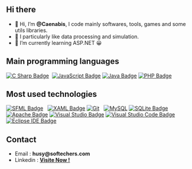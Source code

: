 <article class="markdown-body entry-content container-lg f5">
<h2><a id="user-content-hi-there" class="anchor" href="#hi-there" aria-hidden="true"></a>Hi there</h2>
<ul>
<li>👋 Hi, I&rsquo;m <strong>@Caenabis</strong>, I code mainly softwares, tools, games and some utils libraries.</li>
<li>👀 I particularly like data processing and simulation.</li>
<li>🌱 I&rsquo;m currently learning ASP.NET 😀</li>
</ul>
<h2><a id="user-content-main-programming-languages" class="anchor" href="#main-programming-languages" aria-hidden="true"></a>Main programming languages</h2>
<p><a href="https://camo.githubusercontent.com/310b45f45b45d4e811b9856595a4432edbed841e8bb21e9ac60967ef57c07604/68747470733a2f2f696d672e736869656c64732e696f2f62616467652f4325323053686172702d3233393132303f6c6f676f3d637368617270266c6f676f436f6c6f723d666666267374796c653d666f722d7468652d6261646765" target="_blank" rel="noopener noreferrer"><img style="max-width: 100%;" src="https://camo.githubusercontent.com/310b45f45b45d4e811b9856595a4432edbed841e8bb21e9ac60967ef57c07604/68747470733a2f2f696d672e736869656c64732e696f2f62616467652f4325323053686172702d3233393132303f6c6f676f3d637368617270266c6f676f436f6c6f723d666666267374796c653d666f722d7468652d6261646765" alt="C Sharp Badge" data-canonical-src="https://img.shields.io/badge/C%20Sharp-239120?logo=csharp&amp;logoColor=fff&amp;style=for-the-badge" /></a> &nbsp;<a href="https://camo.githubusercontent.com/dda25e730fcdd4ce0aad6ae95900eab14544cb73072c88acdf5332fc91e0500f/68747470733a2f2f696d672e736869656c64732e696f2f62616467652f4a6176615363726970742d4637444631453f6c6f676f3d6a617661736372697074266c6f676f436f6c6f723d303030267374796c653d666f722d7468652d6261646765" target="_blank" rel="noopener noreferrer"><img style="max-width: 100%;" src="https://camo.githubusercontent.com/dda25e730fcdd4ce0aad6ae95900eab14544cb73072c88acdf5332fc91e0500f/68747470733a2f2f696d672e736869656c64732e696f2f62616467652f4a6176615363726970742d4637444631453f6c6f676f3d6a617661736372697074266c6f676f436f6c6f723d303030267374796c653d666f722d7468652d6261646765" alt="JavaScript Badge" data-canonical-src="https://img.shields.io/badge/JavaScript-F7DF1E?logo=javascript&amp;logoColor=000&amp;style=for-the-badge" /></a> <a href="https://camo.githubusercontent.com/77715c9635553ba7ea61c6b49306216f75f160dc38e1ef65f2f515cc40e587cb/68747470733a2f2f696d672e736869656c64732e696f2f62616467652f4a6176612d3030373339363f6c6f676f3d6a617661266c6f676f436f6c6f723d666666267374796c653d666f722d7468652d6261646765" target="_blank" rel="noopener noreferrer"><img style="max-width: 100%;" src="https://camo.githubusercontent.com/77715c9635553ba7ea61c6b49306216f75f160dc38e1ef65f2f515cc40e587cb/68747470733a2f2f696d672e736869656c64732e696f2f62616467652f4a6176612d3030373339363f6c6f676f3d6a617661266c6f676f436f6c6f723d666666267374796c653d666f722d7468652d6261646765" alt="Java Badge" data-canonical-src="https://img.shields.io/badge/Java-007396?logo=java&amp;logoColor=fff&amp;style=for-the-badge" /></a> <a href="https://camo.githubusercontent.com/7e53612304e93fd96fb83701f05e4d4a6d3347215487d7e6118cc54e4fa05925/68747470733a2f2f696d672e736869656c64732e696f2f62616467652f5048502d3737374242343f6c6f676f3d706870266c6f676f436f6c6f723d666666267374796c653d666f722d7468652d6261646765" target="_blank" rel="noopener noreferrer"><img style="max-width: 100%;" src="https://camo.githubusercontent.com/7e53612304e93fd96fb83701f05e4d4a6d3347215487d7e6118cc54e4fa05925/68747470733a2f2f696d672e736869656c64732e696f2f62616467652f5048502d3737374242343f6c6f676f3d706870266c6f676f436f6c6f723d666666267374796c653d666f722d7468652d6261646765" alt="PHP Badge" data-canonical-src="https://img.shields.io/badge/PHP-777BB4?logo=php&amp;logoColor=fff&amp;style=for-the-badge" /></a></p>
<h2><a id="user-content-most-used-technologies" class="anchor" href="#most-used-technologies" aria-hidden="true"></a>Most used technologies</h2>
<p><a href="https://camo.githubusercontent.com/483704ae8ea30e3adf9db1043bf15c84b2765c72d5ad4374e2d7e9b7507401eb/68747470733a2f2f696d672e736869656c64732e696f2f62616467652f53464d4c2d3843433434353f6c6f676f3d73666d6c266c6f676f436f6c6f723d666666267374796c653d666f722d7468652d6261646765" target="_blank" rel="noopener noreferrer"><img style="max-width: 100%;" src="https://camo.githubusercontent.com/483704ae8ea30e3adf9db1043bf15c84b2765c72d5ad4374e2d7e9b7507401eb/68747470733a2f2f696d672e736869656c64732e696f2f62616467652f53464d4c2d3843433434353f6c6f676f3d73666d6c266c6f676f436f6c6f723d666666267374796c653d666f722d7468652d6261646765" alt="SFML Badge" data-canonical-src="https://img.shields.io/badge/SFML-8CC445?logo=sfml&amp;logoColor=fff&amp;style=for-the-badge" /></a> &nbsp;&nbsp;<a href="https://camo.githubusercontent.com/921cc82bb454e14e77d7b184f0a96b2a23e7d9cfd68584b1d6a7ecbb41bd15ed/68747470733a2f2f696d672e736869656c64732e696f2f62616467652f58414d4c2d3043353443323f6c6f676f3d78616d6c266c6f676f436f6c6f723d666666267374796c653d666f722d7468652d6261646765" target="_blank" rel="noopener noreferrer"><img style="max-width: 100%;" src="https://camo.githubusercontent.com/921cc82bb454e14e77d7b184f0a96b2a23e7d9cfd68584b1d6a7ecbb41bd15ed/68747470733a2f2f696d672e736869656c64732e696f2f62616467652f58414d4c2d3043353443323f6c6f676f3d78616d6c266c6f676f436f6c6f723d666666267374796c653d666f722d7468652d6261646765" alt="XAML Badge" data-canonical-src="https://img.shields.io/badge/XAML-0C54C2?logo=xaml&amp;logoColor=fff&amp;style=for-the-badge" /></a> <a href="https://camo.githubusercontent.com/22d1116e541b7b380161ed7c77ceb24e5e88a71acbec6d9dae7a5624b23a46fd/68747470733a2f2f696d672e736869656c64732e696f2f62616467652f6769742532302d2532334630353033332e7376673f267374796c653d666f722d7468652d6261646765266c6f676f3d676974266c6f676f436f6c6f723d7768697465" target="_blank" rel="noopener noreferrer"><img style="max-width: 100%;" src="https://camo.githubusercontent.com/22d1116e541b7b380161ed7c77ceb24e5e88a71acbec6d9dae7a5624b23a46fd/68747470733a2f2f696d672e736869656c64732e696f2f62616467652f6769742532302d2532334630353033332e7376673f267374796c653d666f722d7468652d6261646765266c6f676f3d676974266c6f676f436f6c6f723d7768697465" alt="Git" data-canonical-src="https://img.shields.io/badge/git%20-%23F05033.svg?&amp;style=for-the-badge&amp;logo=git&amp;logoColor=white" /></a> &nbsp;&nbsp;<a href="https://camo.githubusercontent.com/bc55a04ce5eca6af030a70a1dc1a889b1cd8f0ea8f5e245edcae1ed02334fa95/68747470733a2f2f696d672e736869656c64732e696f2f62616467652f6d7973716c2d6230363861382e7376673f7374796c653d666f722d7468652d6261646765266c6f676f3d6d7973716c266c6f676f436f6c6f723d7768697465" target="_blank" rel="noopener noreferrer"><img style="max-width: 100%;" src="https://camo.githubusercontent.com/bc55a04ce5eca6af030a70a1dc1a889b1cd8f0ea8f5e245edcae1ed02334fa95/68747470733a2f2f696d672e736869656c64732e696f2f62616467652f6d7973716c2d6230363861382e7376673f7374796c653d666f722d7468652d6261646765266c6f676f3d6d7973716c266c6f676f436f6c6f723d7768697465" alt="MySQL" data-canonical-src="https://img.shields.io/badge/mysql-b068a8.svg?style=for-the-badge&amp;logo=mysql&amp;logoColor=white" /></a> <a href="https://camo.githubusercontent.com/aca8e2f98b1deaf70f52992cfc385bd3b9ab6675ebf68ffa57266342eb9deceb/68747470733a2f2f696d672e736869656c64732e696f2f62616467652f53514c6974652d3030334235373f6c6f676f3d73716c697465266c6f676f436f6c6f723d666666267374796c653d666f722d7468652d6261646765" target="_blank" rel="noopener noreferrer"><img style="max-width: 100%;" src="https://camo.githubusercontent.com/aca8e2f98b1deaf70f52992cfc385bd3b9ab6675ebf68ffa57266342eb9deceb/68747470733a2f2f696d672e736869656c64732e696f2f62616467652f53514c6974652d3030334235373f6c6f676f3d73716c697465266c6f676f436f6c6f723d666666267374796c653d666f722d7468652d6261646765" alt="SQLite Badge" data-canonical-src="https://img.shields.io/badge/SQLite-003B57?logo=sqlite&amp;logoColor=fff&amp;style=for-the-badge" /></a> &nbsp;&nbsp;<a href="https://camo.githubusercontent.com/c5f88f2217c3b963d5b71ac778fd7fb3b9c65f6aeb13534fc5598f861cade7dc/68747470733a2f2f696d672e736869656c64732e696f2f62616467652f4170616368652d4432323132383f6c6f676f3d617061636865266c6f676f436f6c6f723d666666267374796c653d666f722d7468652d6261646765" target="_blank" rel="noopener noreferrer"><img style="max-width: 100%;" src="https://camo.githubusercontent.com/c5f88f2217c3b963d5b71ac778fd7fb3b9c65f6aeb13534fc5598f861cade7dc/68747470733a2f2f696d672e736869656c64732e696f2f62616467652f4170616368652d4432323132383f6c6f676f3d617061636865266c6f676f436f6c6f723d666666267374796c653d666f722d7468652d6261646765" alt="Apache Badge" data-canonical-src="https://img.shields.io/badge/Apache-D22128?logo=apache&amp;logoColor=fff&amp;style=for-the-badge" /></a> <a href="https://camo.githubusercontent.com/1d75e46557c7cb337ee90aeb2d7840d2cfc60085bc29e934f52fafd80e6c1491/68747470733a2f2f696d672e736869656c64732e696f2f62616467652f56697375616c25323053747564696f2d3543324439313f6c6f676f3d76697375616c73747564696f266c6f676f436f6c6f723d666666267374796c653d666f722d7468652d6261646765" target="_blank" rel="noopener noreferrer"><img style="max-width: 100%;" src="https://camo.githubusercontent.com/1d75e46557c7cb337ee90aeb2d7840d2cfc60085bc29e934f52fafd80e6c1491/68747470733a2f2f696d672e736869656c64732e696f2f62616467652f56697375616c25323053747564696f2d3543324439313f6c6f676f3d76697375616c73747564696f266c6f676f436f6c6f723d666666267374796c653d666f722d7468652d6261646765" alt="Visual Studio Badge" data-canonical-src="https://img.shields.io/badge/Visual%20Studio-5C2D91?logo=visualstudio&amp;logoColor=fff&amp;style=for-the-badge" /></a> <a href="https://camo.githubusercontent.com/c54a5050fa7bf2fd788d8aefc3a194a4d45ddcbf7195ad42ef3bfb6e986339bb/68747470733a2f2f696d672e736869656c64732e696f2f62616467652f56697375616c25323053747564696f253230436f64652d3030374143433f6c6f676f3d76697375616c73747564696f636f6465266c6f676f436f6c6f723d666666267374796c653d666f722d7468652d6261646765" target="_blank" rel="noopener noreferrer"><img style="max-width: 100%;" src="https://camo.githubusercontent.com/c54a5050fa7bf2fd788d8aefc3a194a4d45ddcbf7195ad42ef3bfb6e986339bb/68747470733a2f2f696d672e736869656c64732e696f2f62616467652f56697375616c25323053747564696f253230436f64652d3030374143433f6c6f676f3d76697375616c73747564696f636f6465266c6f676f436f6c6f723d666666267374796c653d666f722d7468652d6261646765" alt="Visual Studio Code Badge" data-canonical-src="https://img.shields.io/badge/Visual%20Studio%20Code-007ACC?logo=visualstudiocode&amp;logoColor=fff&amp;style=for-the-badge" /></a> <a href="https://camo.githubusercontent.com/6235802965147e23ec1a7e958da86f29b0a78935fbf99dba8a08b4068f4e4785/68747470733a2f2f696d672e736869656c64732e696f2f62616467652f45636c697073652532304944452d3243323235353f6c6f676f3d65636c69707365696465266c6f676f436f6c6f723d666666267374796c653d666f722d7468652d6261646765" target="_blank" rel="noopener noreferrer"><img style="max-width: 100%;" src="https://camo.githubusercontent.com/6235802965147e23ec1a7e958da86f29b0a78935fbf99dba8a08b4068f4e4785/68747470733a2f2f696d672e736869656c64732e696f2f62616467652f45636c697073652532304944452d3243323235353f6c6f676f3d65636c69707365696465266c6f676f436f6c6f723d666666267374796c653d666f722d7468652d6261646765" alt="Eclipse IDE Badge" data-canonical-src="https://img.shields.io/badge/Eclipse%20IDE-2C2255?logo=eclipseide&amp;logoColor=fff&amp;style=for-the-badge" /></a></p>
<h2><a id="user-content-contact" class="anchor" href="#contact" aria-hidden="true"></a>Contact</h2>
<ul>
  <li>Email : <strong>husy@softechers.com</strong></li>
  <li>Linkedin : <strong><a href="https://www.linkedin.com/in/houssam-dr-058755213/">Visite Now !</a></strong></li>
</ul>
</article>
